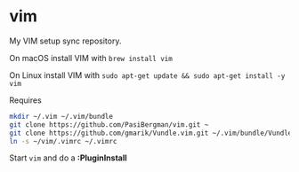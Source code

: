 # vim
My VIM setup sync repository.

On macOS install VIM with 
`brew install vim`

On Linux install VIM with
`sudo apt-get update && sudo apt-get install -y vim`

Requires
```bash
mkdir ~/.vim ~/.vim/bundle
git clone https://github.com/PasiBergman/vim.git ~
git clone https://github.com/gmarik/Vundle.vim.git ~/.vim/bundle/Vundle.vim
ln -s ~/vim/.vimrc ~/.vimrc
```

Start `vim` and do a **:PluginInstall**

